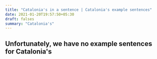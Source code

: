 ```yaml
---
title: "Catalonia's in a sentence | Catalonia's example sentences"
date: 2021-01-20T19:57:50+05:30
draft: falses
summary: "Catalonia's"
---
```

## Unfortunately, we have no example sentences for Catalonia's                 
